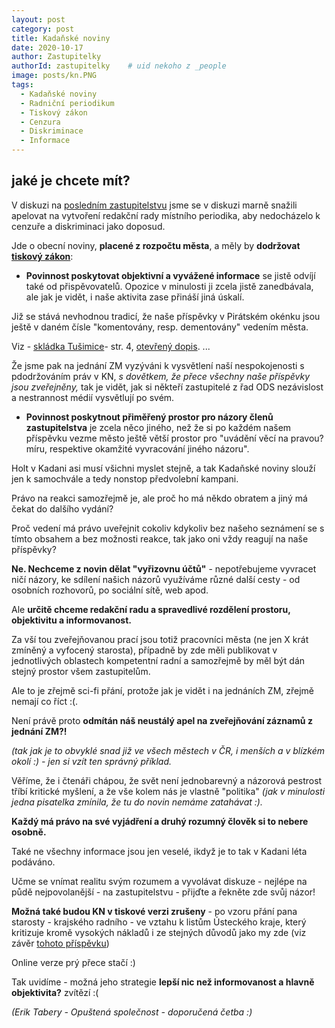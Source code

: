 ```yaml
---
layout: post
category: post
title: Kadaňské noviny
date: 2020-10-17
author: Zastupitelky
authorId: zastupitelky    # uid nekoho z _people
image: posts/kn.PNG
tags:
  - Kadaňské noviny
  - Radniční periodikum
  - Tiskový zákon
  - Cenzura
  - Diskriminace
  - Informace
---
```




## jaké je chcete mít?

V diskuzi na [posledním zastupitelstvu](https://kadan.pirati.cz/aktuality/10zmz.html) jsme se v diskuzi marně snažili apelovat na vytvoření redakční rady místního periodika, aby nedocházelo k cenzuře a diskriminaci jako doposud.

Jde o obecní noviny, **placené z rozpočtu města**, a měly by **dodržovat [tiskový zákon](https://www.zakonyprolidi.cz/cs/2000-46)**:

- **Povinnost poskytovat objektivní a vyvážené informace** se jistě odvíjí také od přispěvovatelů. 
Opozice v minulosti ji zcela jistě zanedbávala, ale jak je vidět, i naše aktivita zase přináší jiná úskalí.

Již se stává nevhodnou tradicí, že naše příspěvky v Pirátském okénku jsou ještě v daném čísle "komentovány, resp. dementovány" vedením města.

Viz - [skládka Tušimice](http://www.kadanskenoviny.cz/files/KN-2020_17_web.pdf)- str. 4, [otevřený dopis](https://kadan.pirati.cz/aktuality/odpoved.html). ...

Že jsme pak na jednání ZM vyzýváni k vysvětlení naší nespokojenosti s pdodržováním práv v KN, *s dovětkem, že přece všechny naše příspěvky jsou zveřejněny,* tak 
je vidět, jak si někteří zastupitelé z řad ODS nezávislost a nestrannost médií vysvětlují po svém. 

- **Povinnost poskytnout přiměřený prostor pro názory členů zastupitelstva** je zcela něco jiného, než že si po každém našem příspěvku vezme město ještě větší prostor pro "uvádění věcí na pravou? míru, respektive okamžité vyvracování jiného názoru".

Holt v Kadani asi musí všichni myslet stejně, a tak Kadaňské noviny slouží jen k samochvále a tedy nonstop předvolební kampani.


Právo na reakci samozřejmě je, ale proč ho má někdo obratem a jiný má čekat do dalšího vydání?

Proč vedení má právo uveřejnit cokoliv kdykoliv bez našeho seznámení se s tímto obsahem a bez možnosti reakce, tak jako oni vždy reagují na naše příspěvky?


**Ne. Nechceme z novin dělat "vyřizovnu účtů"** - nepotřebujeme vyvracet ničí názory, ke sdílení našich názorů využíváme různé další cesty - od osobních rozhovorů, po sociální sítě, web apod.

Ale **určitě chceme redakční radu a spravedlivé rozdělení  prostoru, objektivitu a informovanost.**

Za vší tou zveřejňovanou prací jsou totiž pracovníci města (ne jen X krát zmíněný a vyfocený starosta), případně by zde měli publikovat v jednotlivých oblastech kompetentní radní a samozřejmě by měl být dán stejný prostor všem zastupitelům. 

Ale to je zřejmě sci-fi přání, protože jak je vidět i na jednáních ZM, zřejmě nemají co říct :(.


Není právě proto **odmítán náš neustálý apel na zveřejňování záznamů z jednání ZM?!** 

*(tak jak je to obvyklé snad již ve všech městech v ČR, i menších a v blízkém okolí :) - jen si vzít ten správný příklad.*


Věříme, že i čtenáři chápou, že svět není jednobarevný a názorová pestrost tříbí kritické myšlení, a že vše kolem nás je vlastně "politika" 
*(jak v minulosti jedna pisatelka zmínila, že tu do novin nemáme zatahávat :).*

**Každý má právo na své vyjádření a druhý rozumný člověk si to nebere osobně.**

Také ne všechny informace jsou jen veselé, ikdyž je to tak v Kadani léta podáváno. 

Učme se vnímat realitu svým rozumem a vyvolávat diskuze - nejlépe na půdě nejpovolanější - na zastupitelstvu - přijďte a řekněte zde svůj názor!

**Možná také budou KN v tiskové verzi zrušeny** - po vzoru přání pana starosty - krajského radního - ve vztahu k listům Ústeckého kraje, který kritizuje kromě vysokých nákladů i ze stejných důvodů jako my zde (viz závěr [tohoto příspěvku](https://kadan.pirati.cz/aktuality/kraj.html)) 

Online verze prý přece stačí :)

Tak uvidíme - možná jeho strategie **lepší nic než informovanost a hlavně objektivita?** zvítězí :(

*(Erik Tabery - Opuštená společnost - doporučená četba :)*


